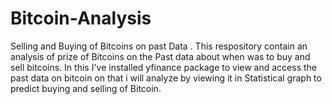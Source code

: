 # Bitcoin-Analysis
Selling and Buying of Bitcoins on past Data .
This respository contain an analysis of prize of Bitcoins on the Past data about when was to buy and sell bitcoins. In this I've installed yfinance package to view and access the past data on bitcoin on that i will analyze by viewing it in Statistical graph to predict buying and selling of Bitcoin.     
